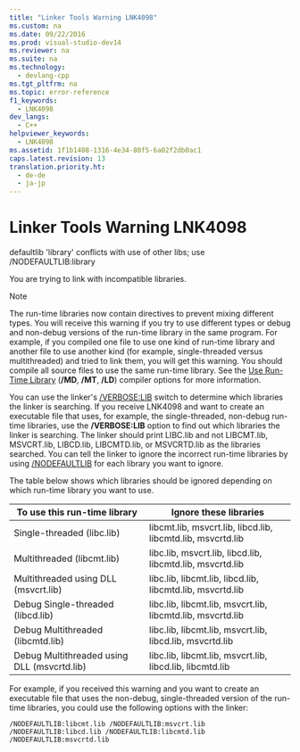 ```yaml
---
title: "Linker Tools Warning LNK4098"
ms.custom: na
ms.date: 09/22/2016
ms.prod: visual-studio-dev14
ms.reviewer: na
ms.suite: na
ms.technology: 
  - devlang-cpp
ms.tgt_pltfrm: na
ms.topic: error-reference
f1_keywords: 
  - LNK4098
dev_langs: 
  - C++
helpviewer_keywords: 
  - LNK4098
ms.assetid: 1f1b1408-1316-4e34-80f5-6a02f2db0ac1
caps.latest.revision: 13
translation.priority.ht: 
  - de-de
  - ja-jp
---
```

# Linker Tools Warning LNK4098
defaultlib 'library' conflicts with use of other libs; use /NODEFAULTLIB:library  
  
 You are trying to link with incompatible libraries.  
  
> [!NOTE]
>  The run-time libraries now contain directives to prevent mixing different types. You will receive this warning if you try to use different types or debug and non-debug versions of the run-time library in the same program. For example, if you compiled one file to use one kind of run-time library and another file to use another kind (for example, single-threaded versus multithreaded) and tried to link them, you will get this warning. You should compile all source files to use the same run-time library. See the [Use Run-Time Library](../vs140/-md---mt---ld--use-run-time-library-.md) (**/MD**, **/MT**, **/LD**) compiler options for more information.  
  
 You can use the linker's [/VERBOSE:LIB](../vs140/-verbose--print-progress-messages-.md) switch to determine which libraries the linker is searching. If you receive LNK4098 and want to create an executable file that uses, for example, the single-threaded, non-debug run-time libraries, use the **/VERBOSE:LIB** option to find out which libraries the linker is searching. The linker should print LIBC.lib and not LIBCMT.lib, MSVCRT.lib, LIBCD.lib, LIBCMTD.lib, or MSVCRTD.lib as the libraries searched. You can tell the linker to ignore the incorrect run-time libraries by using [/NODEFAULTLIB](../vs140/-nodefaultlib--ignore-libraries-.md) for each library you want to ignore.  
  
 The table below shows which libraries should be ignored depending on which run-time library you want to use.  
  
|To use this run-time library|Ignore these libraries|  
|-----------------------------------|----------------------------|  
|Single-threaded (libc.lib)|libcmt.lib, msvcrt.lib, libcd.lib, libcmtd.lib, msvcrtd.lib|  
|Multithreaded (libcmt.lib)|libc.lib, msvcrt.lib, libcd.lib, libcmtd.lib, msvcrtd.lib|  
|Multithreaded using DLL (msvcrt.lib)|libc.lib, libcmt.lib, libcd.lib, libcmtd.lib, msvcrtd.lib|  
|Debug Single-threaded (libcd.lib)|libc.lib, libcmt.lib, msvcrt.lib, libcmtd.lib, msvcrtd.lib|  
|Debug Multithreaded (libcmtd.lib)|libc.lib, libcmt.lib, msvcrt.lib, libcd.lib, msvcrtd.lib|  
|Debug Multithreaded using DLL (msvcrtd.lib)|libc.lib, libcmt.lib, msvcrt.lib, libcd.lib, libcmtd.lib|  
  
 For example, if you received this warning and you want to create an executable file that uses the non-debug, single-threaded version of the run-time libraries, you could use the following options with the linker:  
  
```  
/NODEFAULTLIB:libcmt.lib /NODEFAULTLIB:msvcrt.lib /NODEFAULTLIB:libcd.lib /NODEFAULTLIB:libcmtd.lib /NODEFAULTLIB:msvcrtd.lib  
```
